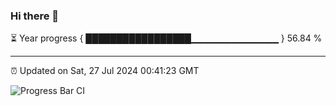 ### Hi there 👋

⏳ Year progress { █████████████████▁▁▁▁▁▁▁▁▁▁▁▁▁ } 56.84 %

---

⏰ Updated on Sat, 27 Jul 2024 00:41:23 GMT

![Progress Bar CI](https://github.com/Shyam-Makwana/GitHub-Actions-Demo/workflows/Progress%20Bar%20CI/badge.svg)
